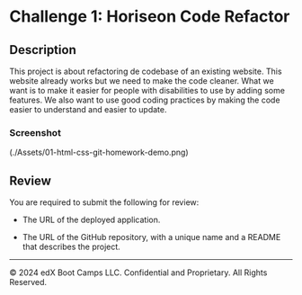# Challenge 1: Horiseon Code Refactor

## Description

This project is about refactoring de codebase of an existing website. This website already works but we need to make the code cleaner. What we want is to make it easier for people with disabilities to use by adding some features. We also want to use good coding practices by making the code easier to understand and easier to update.  


### Screenshot

(./Assets/01-html-css-git-homework-demo.png)

## Review

You are required to submit the following for review:

* The URL of the deployed application.

* The URL of the GitHub repository, with a unique name and a README that describes the project.

---
© 2024 edX Boot Camps LLC. Confidential and Proprietary. All Rights Reserved.
